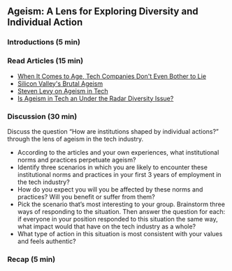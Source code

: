 ## Ageism: A Lens for Exploring Diversity and Individual Action

### Introductions (5 min)

### Read Articles (15 min)
  * [When It Comes to Age, Tech Companies Don't Even Bother to Lie](http://observer.com/2016/04/when-it-comes-to-age-bias-tech-companies-dont-even-bother-to-lie/)
  * [Silicon Valley's Brutal Ageism](https://newrepublic.com/article/117088/silicons-valleys-brutal-ageism)
  * [Steven Levy on Ageism in Tech](https://medium.com/backchannel/how-can-we-achieve-age-diversity-in-silicon-valley-11a847cb37b7#.68wfpepu4)
  * [Is Ageism in Tech an Under the Radar Diversity Issue?](http://www.fastcompany.com/3054204/the-future-of-work/is-ageism-in-tech-an-under-the-radar-diversity-issue) 

### Discussion (30 min)
Discuss the question “How are institutions shaped by individual actions?” through the lens of ageism in the tech industry. 
* According to the articles and your own experiences, what institutional norms and practices perpetuate ageism?  
* Identify three scenarios in which you are likely to encounter these institutional norms and practices in your first 3 years of employment in the tech industry?  
* How do you expect you will you be affected by these norms and practices? Will you benefit or suffer from them?  
* Pick the scenario that’s most interesting to your group. Brainstorm three ways of responding to the situation. Then answer the question for each: if everyone in your position responded to this situation the same way, what impact would that have on the tech industry as a whole?  
* What type of action in this situation is most consistent with your values and feels authentic?  

### Recap (5 min)


